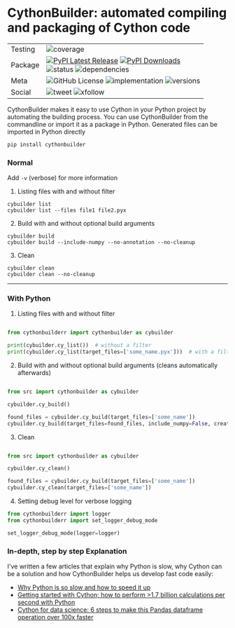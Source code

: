 # CythonBuilder: automated compiling and packaging of Cython code

|         |                                                                                                                                                                                                                                                                                                                                                                                                               |
|---------|---------------------------------------------------------------------------------------------------------------------------------------------------------------------------------------------------------------------------------------------------------------------------------------------------------------------------------------------------------------------------------------------------------------|
| Testing | ![coverage](https://img.shields.io/codecov/c/github/mike-huls/cythonbuilder)                                                                                                                                                                                                                                                                                                                                  |
| Package | [![PyPI Latest Release](https://img.shields.io/pypi/v/cythonbuilder.svg)](https://pypi.org/project/cythonbuilder/) [![PyPI Downloads](https://img.shields.io/pypi/dm/cythonbuilder.svg?label=PyPI%20downloads)](https://pypistats.org/packages/cythonbuilder) <br/>![status](https://img.shields.io/pypi/status/cythonbuilder) ![dependencies](https://img.shields.io/librariesio/release/pypi/cythonbuilder) |
| Meta    | ![GitHub License](https://img.shields.io/github/license/mike-huls/cythonbuilder) ![implementation](https://img.shields.io/pypi/implementation/cythonbuilder)  ![versions](https://img.shields.io/pypi/pyversions/cythonbuilder)                                                                                                                                                                               |
| Social  | ![tweet](https://img.shields.io/twitter/url?style=social&url=https%3A%2F%2Fgithub.com%2Fmike-huls%2Fcythonbuilder) ![xfollow](https://img.shields.io/twitter/follow/mike_huls?style=social)                                                                                                                                                                                                                   | 


CythonBuilder makes it easy to use Cython in your Python project by automating the building process.
You can use CythonBuilder from the commandline or import it as a package in Python. 
Generated files can be imported in Python directly

```sh
pip install cythonbuilder
```


### Normal
Add `-v` (verbose) for more information 
1. Listing files with and without filter
```commandline
cybuilder list
cybuilder list --files file1 file2.pyx
```

2. Build with and without optional build arguments 
```commandline
cybuilder build
cybuilder build --include-numpy --no-annotation --no-cleanup
```

3. Clean
```commandline
cybuilder clean 
cybuilder clean --no-cleanup
```

<hr>

### With Python
1. Listing files with and without filter

```python

from cythonbuilderr import cythonbuilder as cybuilder

print(cybuilder.cy_list())  # without a filter
print(cybuilder.cy_list(target_files=['some_name.pyx']))  # with a filter
```

2. Build with and without optional build arguments  (cleans automatically afterwards)

```python

from src import cythonbuilder as cybuilder

cybuilder.cy_build()

found_files = cybuilder.cy_build(target_files=['some_name'])
cybuilder.cy_build(target_files=found_files, include_numpy=False, create_annotations=False)
```

3. Clean

```python

from src import cythonbuilder as cybuilder

cybuilder.cy_clean()

found_files = cybuilder.cy_build(target_files=['some_name'])
cybuilder.cy_clean(target_files=['some_name'])
```

4. Setting debug level for verbose logging

```python
from cythonbuilderr import logger
from cythonbuilderr import set_logger_debug_mode

set_logger_debug_mode(logger=logger)
```

### In-depth, step by step Explanation
I've written a few articles that explain why Python is slow, why Cython can be a solution and how CythonBuilder helps us develop fast code easily:
- [Why Python is so slow and how to speed it up](https://mikehuls.medium.com/why-is-python-so-slow-and-how-to-speed-it-up-485b5a84154e)
- [Getting started with Cython; how to perform >1.7 billion calculations per second with Python](https://mikehuls.medium.com/getting-started-with-cython-how-to-perform-1-7-billion-calculations-per-second-in-python-b83374cfcf77)
- [Cython for data science: 6 steps to make this Pandas dataframe operation over 100x faster](https://mikehuls.medium.com/cython-for-data-science-6-steps-to-make-this-pandas-dataframe-operation-over-100x-faster-1dadd905a00b)
